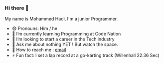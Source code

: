 ### Hi there 👋

My name is Mohammed Hadi, I'm a junior Programmer.

- 😄 Pronouns: Him / he
- 🌱 I’m currently learning Programming at Code Nation
- 👯 I’m looking to start a career in the Tech industry
- 💬 Ask me about nothing YET ! But watch the space.
- 💬 How to reach me : [email](m_hadi24@hotmail.com)
- ⚡ Fun fact: I set a lap record at a go-karting track (Willenhall 22.36 Sec)
